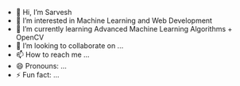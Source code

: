 - 👋 Hi, I’m Sarvesh
- 👀 I’m interested in Machine Learning and Web Development
- 🌱 I’m currently learning Advanced Machine Learning Algorithms + OpenCV
- 💞️ I’m looking to collaborate on ...
- 📫 How to reach me ...
- 😄 Pronouns: ...
- ⚡ Fun fact: ...

<!---
T-SarvesH/T-SarvesH is a ✨ special ✨ repository because its `README.md` (this file) appears on your GitHub profile.
You can click the Preview link to take a look at your changes.
--->
